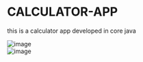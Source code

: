 # CALCULATOR-APP

this is a calculator app developed in core java


![image](https://user-images.githubusercontent.com/71176875/124497337-50034c80-ddd8-11eb-89b0-de9c6ad6a353.png)
<br>
![image](https://user-images.githubusercontent.com/71176875/124497446-7b863700-ddd8-11eb-872b-9734316f49e5.png)


